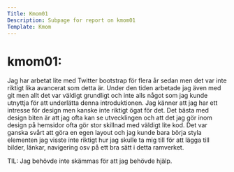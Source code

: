 ```yaml
---
Title: Kmom01
Description: Subpage for report on kmom01
Template: Kmom
---
```


kmom01:
==================

Jag har arbetat lite med Twitter bootstrap för flera år sedan men det var inte riktigt
lika avancerat som detta är. Under den tiden arbetade jag även med git men allt det
var väldigt grundligt och inte alls något som jag kunde utnyttja för att underlätta
denna introduktionen.
Jag känner att jag har ett intresse för design men kanske inte riktigt ögat för det.
Det bästa med design biten är att jag ofta kan se utvecklingen och att det jag gör inom
design på hemsidor ofta gör stor skillnad med väldigt lite kod.
Det var ganska svårt att göra en egen layout och jag kunde bara börja styla elementen
jag visste inte riktigt hur jag skulle ta mig till för att lägga till bilder, länkar,
navigering osv på ett bra sätt i detta ramverket.

TIL: Jag behövde inte skämmas för att jag behövde hjälp.
